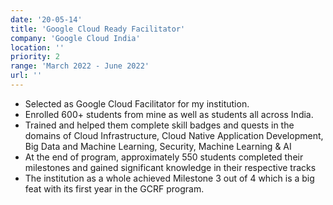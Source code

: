 ```yaml
---
date: '20-05-14'
title: 'Google Cloud Ready Facilitator'
company: 'Google Cloud India'
location: ''
priority: 2
range: 'March 2022 - June 2022'
url: ''
---
```


- Selected as Google Cloud Facilitator for my institution.
- Enrolled 600+ students from mine as well as students all across India.
- Trained and helped them complete skill badges and quests in the domains of Cloud Infrastructure, Cloud Native Application Development, Big Data and Machine Learning, Security, Machine Learning & AI
- At the end of program, approximately 550 students completed their milestones and gained significant knowledge in their respective tracks
- The institution as a whole achieved Milestone 3 out of 4 which is a big feat with its first year in the GCRF program.
